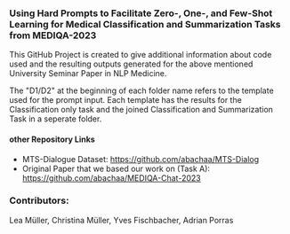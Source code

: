 ### Using Hard Prompts to Facilitate Zero-, One-, and Few-Shot Learning for Medical Classification and Summarization Tasks from MEDIQA-2023

This GitHub Project is created to give additional information about code used and the resulting outputs generated for the above mentioned University Seminar Paper in NLP Medicine.


The "D1/D2" at the beginning of each folder name refers to the template used for the prompt input. Each template has the results for the Classification only task and the joined Classification and Summarization Task in a seperate folder.

#### other Repository Links

- MTS-Dialogue Dataset: https://github.com/abachaa/MTS-Dialog
- Original Paper that we based our work on (Task A): https://github.com/abachaa/MEDIQA-Chat-2023

### Contributors: 

Lea Müller, Christina Müller, Yves Fischbacher, Adrian Porras
